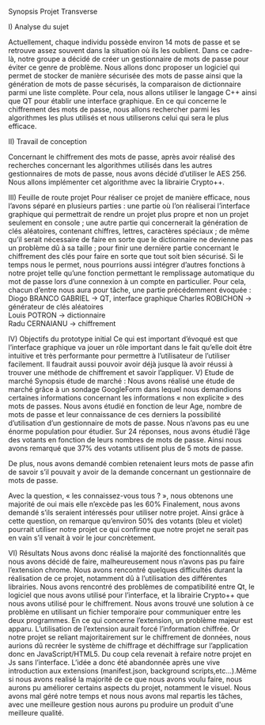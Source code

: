 Synopsis Projet Transverse


I)	Analyse du sujet

Actuellement, chaque individu possède environ 14 mots de passe et se retrouve assez souvent dans la situation où ils les oublient. Dans ce cadre-là, notre groupe a décidé de créer un gestionnaire de mots de passe pour éviter ce genre de problème. Nous allons donc proposer un logiciel qui permet de stocker de manière sécurisée des mots de passe ainsi que la génération de mots de passe sécurisés, la comparaison de dictionnaire parmi une liste complète. Pour cela, nous allons utiliser le langage C++ ainsi que QT pour établir une interface graphique. En ce qui concerne le chiffrement des mots de passe, nous allons rechercher parmi les algorithmes les plus utilisés et nous utiliserons celui qui sera le plus efficace.

II)	Travail de conception 

Concernant le chiffrement des mots de passe, après avoir réalisé des recherches concernant les algorithmes utilisés dans les autres gestionnaires de mots de passe, nous avons décidé d’utiliser le AES 256. Nous allons implémenter cet algorithme avec la librairie 
Crypto++. 


III)	Feuille de route projet
Pour réaliser ce projet de manière efficace, nous l’avons séparé en plusieurs parties : une partie où l’on réaliserai l’interface graphique qui permettrait de rendre un projet plus propre et non un projet seulement en console ; une autre partie qui concernerait la génération de clés aléatoires, contenant chiffres, lettres, caractères spéciaux ; de même qu’il serait nécessaire de faire en sorte que le dictionnaire ne devienne pas un problème dû à sa taille ; pour finir une dernière partie concernant le chiffrement des clés pour faire en sorte que tout soit bien sécurisé.
Si le temps nous le permet, nous pourrions aussi intégrer d’autres fonctions à notre projet telle qu’une fonction permettant le remplissage automatique du mot de passe lors d’une connexion à un compte en particulier.
Pour cela, chacun d’entre nous aura pour tâche, une partie précédemment évoquée :
Diogo BRANCO GABRIEL -> QT, interface graphique 
Charles ROBICHON -> générateur de clés aléatoires 	
Louis POTRON -> dictionnaire 	
Radu CERNAIANU -> chiffrement  


IV)	Objectifs du prototype initial
Ce qui est important d’évoqué est que l’interface graphique va jouer un rôle important dans le fait qu’elle doit être intuitive et très performante pour permettre à l’utilisateur de l’utiliser facilement. Il faudrait aussi pouvoir avoir déjà jusque là avoir réussi à trouver une méthode de chiffrement et savoir l’appliquer.
V) Etude de marché
Synopsis étude de marché :
Nous avons réalisé une étude de marché grâce à un sondage GoogleForm dans lequel nous demandions certaines informations concernant les informations « non explicite » des mots de passes. Nous avons étudié en fonction de leur Age, nombre de mots de passe et leur connaissance de ces derniers la possibilité d’utilisation d’un gestionnaire de mots de passe. Nous n’avons pas eu une énorme population pour étudier. Sur 24 réponses, nous avons étudié l’âge des votants en fonction de leurs nombres de mots de passe. 
Ainsi nous avons remarqué que 37% des votants utilisent plus de 5 mots de passe.

De plus, nous avons demandé combien retenaient leurs mots de passe afin de savoir s’il pouvait y avoir de la demande concernant un gestionnaire de mots de passe.

  

Avec la question, « les connaissez-vous tous ? », nous obtenons une majorité de oui mais elle n’excède pas les 60% 
Finalement, nous avons demandé s’ils seraient intéressés pour utiliser notre projet.
Ainsi grâce à cette question, on remarque qu’environ 50% des votants (bleu et violet) pourrait utiliser notre projet ce qui confirme que notre projet ne serait pas en vain s’il venait à voir le jour concrètement.

VI) Résultats
	Nous avons donc réalisé la majorité des fonctionnalités que nous avons décidé de faire, malheureusement nous n’avons pas pu faire l’extension chrome. Nous avons rencontré quelques difficultés durant la réalisation de ce projet, notamment dû à l’utilisation des différentes librairies. Nous avons rencontré des problèmes de compatibilité entre Qt, le logiciel que nous avons utilisé pour l’interface, et la librairie Crypto++ que nous avons utilisé pour le chiffrement. Nous avons trouvé une solution à ce problème en utilisant un fichier temporaire pour communiquer entre les deux programmes. En ce qui concerne l’extension, un problème majeur est apparu. L’utilisation de l’extension aurait forcé l’information chiffrée. Or notre projet se reliant majoritairement sur le chiffrement de données, nous aurions dû recréer le système de chiffrage et déchiffrage sur l’application donc en JavaScript/HTML5. Du coup cela revenait à refaire notre projet en Js sans l’interface. L’idée a donc été abandonnée après une vive introduction aux extensions (manifest.json, background scripts,etc…).Même si nous avons realisé la majorité de ce que nous avons voulu faire, nous aurons pu améliorer certains aspects du projet, notamment le visuel. Nous avons mal géré notre temps et nous nous avons mal repartis les tâches, avec une meilleure gestion nous aurons pu produire un produit d'une meilleure qualité.
	


